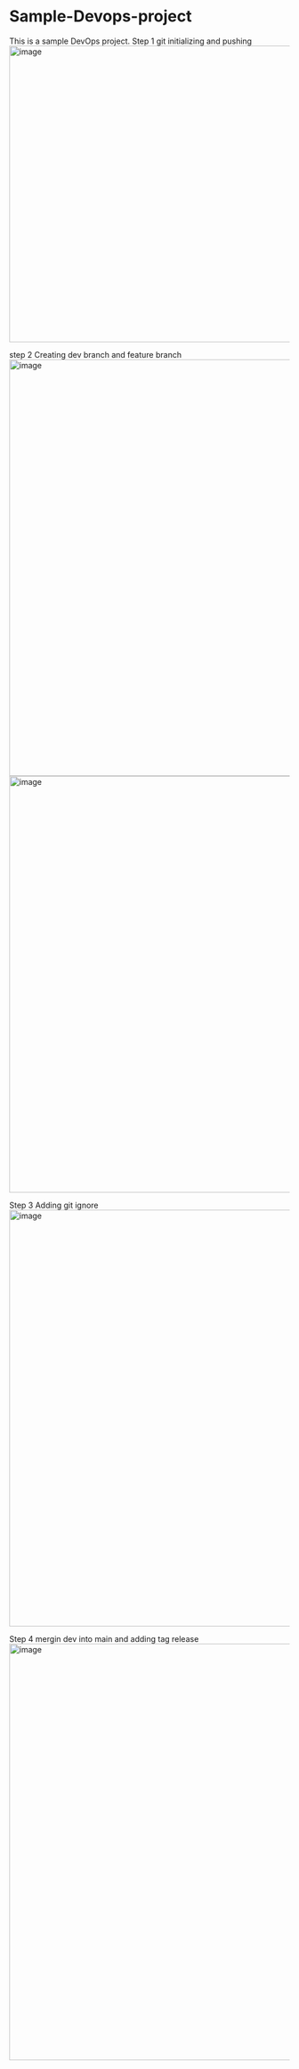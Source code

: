 # Sample-Devops-project
This is a sample DevOps project.
Step 1
git initializing and pushing
<img width="786" height="533" alt="image" src="https://github.com/user-attachments/assets/071ac653-cb17-49cd-9088-fba8749b994f" />

step 2
Creating dev branch and feature branch
<img width="786" height="749" alt="image" src="https://github.com/user-attachments/assets/4c08b46b-3f73-46e9-ade7-994ca1d8674b" />
<img width="786" height="749" alt="image" src="https://github.com/user-attachments/assets/36421f9e-148b-4d59-a1d0-fcb96ad5e8e6" />

Step 3
Adding git ignore
<img width="786" height="749" alt="image" src="https://github.com/user-attachments/assets/87fa71a2-376a-4c61-b98d-90d9cbb31096" />

Step 4
mergin dev into main and adding tag release
<img width="786" height="749" alt="image" src="https://github.com/user-attachments/assets/b879a3de-c156-4fb4-b3b8-6b88eda97772" />








